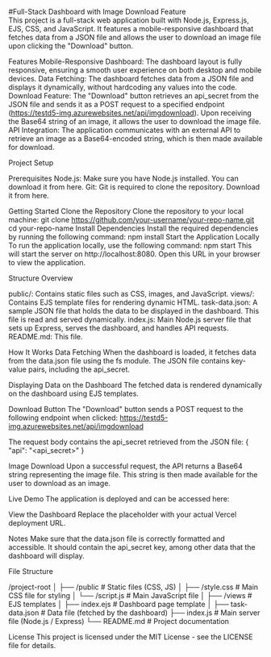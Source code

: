 #Full-Stack Dashboard with Image Download Feature  
This project is a full-stack web application built with Node.js, Express.js, EJS, CSS, and JavaScript. It features a mobile-responsive dashboard that fetches data from a JSON file and allows the user to download an image file upon clicking the "Download" button.

Features
Mobile-Responsive Dashboard: The dashboard layout is fully responsive, ensuring a smooth user experience on both desktop and mobile devices.
Data Fetching: The dashboard fetches data from a JSON file and displays it dynamically, without hardcoding any values into the code.
Download Feature: The "Download" button retrieves an api_secret from the JSON file and sends it as a POST request to a specified endpoint (https://testd5-img.azurewebsites.net/api/imgdownload). Upon receiving the Base64 string of an image, it allows the user to download the image file.
API Integration: The application communicates with an external API to retrieve an image as a Base64-encoded string, which is then made available for download.

Project Setup

Prerequisites
Node.js: Make sure you have Node.js installed. You can download it from here.
Git: Git is required to clone the repository. Download it from here.

Getting Started
Clone the Repository
Clone the repository to your local machine:
git clone https://github.com/your-username/your-repo-name.git
cd your-repo-name
Install Dependencies
Install the required dependencies by running the following command:
npm install
Start the Application Locally
To run the application locally, use the following command:
npm start
This will start the server on http://localhost:8080. Open this URL in your browser to view the application.

Structure Overview

public/: Contains static files such as CSS, images, and JavaScript.
views/: Contains EJS template files for rendering dynamic HTML.
task-data.json: A sample JSON file that holds the data to be displayed in the dashboard. This file is read and served dynamically.
index.js: Main Node.js server file that sets up Express, serves the dashboard, and handles API requests.
README.md: This file.

How It Works
Data Fetching
When the dashboard is loaded, it fetches data from the data.json file using the fs module. The JSON file contains key-value pairs, including the api_secret.

Displaying Data on the Dashboard
The fetched data is rendered dynamically on the dashboard using EJS templates.

Download Button
The "Download" button sends a POST request to the following endpoint when clicked:
https://testd5-img.azurewebsites.net/api/imgdownload

The request body contains the api_secret retrieved from the JSON file:
{
  "api": "<api_secret>"
}

Image Download
Upon a successful request, the API returns a Base64 string representing the image file. This string is then made available for the user to download as an image.

Live Demo
The application is deployed and can be accessed here:

View the Dashboard
Replace the placeholder with your actual Vercel deployment URL.

Notes
Make sure that the data.json file is correctly formatted and accessible. It should contain the api_secret key, among other data that the dashboard will display.

File Structure

/project-root
│
├── /public                    # Static files (CSS, JS)
│   ├── /style.css             # Main CSS file for styling
│   └── /script.js             # Main JavaScript file
│
├── /views                     # EJS templates
│   ├── index.ejs              # Dashboard page template
│
├── task-data.json             # Data file (fetched by the dashboard)
├── index.js                   # Main server file (Node.js / Express)
└── README.md                  # Project documentation

License
This project is licensed under the MIT License - see the LICENSE file for details. 
